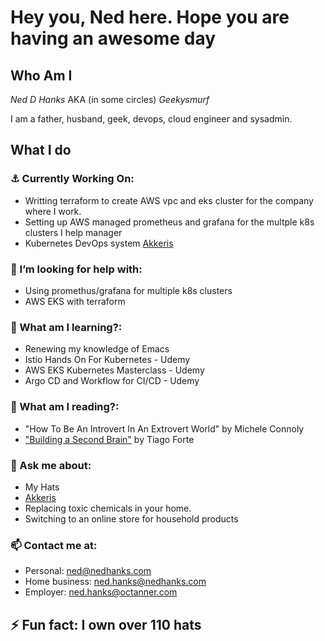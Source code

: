 # Hey you, Ned here. Hope you are having an awesome day

## Who Am I

*Ned D Hanks* AKA (in some circles) *Geekysmurf*

I am a father, husband, geek, devops, cloud engineer and sysadmin.

## What I do
### ⚓️ Currently Working On:
  - Writting terraform to create AWS vpc and eks cluster for the company where I work.
  - Setting up AWS managed prometheus and grafana for the multple k8s clusters I help manager
  - Kubernetes DevOps system [Akkeris](https://github.com/akkeris)
  
###  🤔 I’m looking for help with:
  - Using promethus/grafana for multiple k8s clusters
  - AWS EKS with terraform
  
### 🏫 What am I learning?:
  - Renewing my knowledge of Emacs
  - Istio Hands On For Kubernetes - Udemy
  - AWS EKS Kubernetes Masterclass - Udemy
  - Argo CD and Workflow for CI/CD - Udemy
  
### 🚽 What am I reading?:
  - "How To Be An Introvert In An Extrovert World" by Michele Connoly
  - ["Building a Second Brain"](https://amzn.to/3uKb3Tn) by Tiago Forte

### 💬 Ask me about:
  - My Hats
  - [Akkeris](https://github.com/akkeris)
  - Replacing toxic chemicals in your home.
  - Switching to an online store for household products

### 📫 Contact me at:
  - Personal: ned@nedhanks.com
  - Home business: ned.hanks@nedhanks.com
  - Employer: ned.hanks@octanner.com
  
## ⚡ Fun fact: I own over 110 hats

<!--
**nedhanks/nedhanks** is a ✨ _special_ ✨ repository because its `README.md` (this file) appears on your GitHub profile.

Here are some ideas to get you started:

- 🔭 I’m currently working on ...
- 🌱 I’m currently learning ...
- 👯 I’m looking to collaborate on ...
- 🤔 I’m looking for help with ...
- 💬 Ask me about ...
- 📫 How to reach me: ...
- 😄 Pronouns: ...
- ⚡ Fun fact: ...
-->
